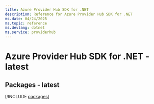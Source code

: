 ```yaml
---
title: Azure Provider Hub SDK for .NET
description: Reference for Azure Provider Hub SDK for .NET
ms.date: 04/24/2025
ms.topic: reference
ms.devlang: dotnet
ms.service: providerhub
---
```

# Azure Provider Hub SDK for .NET - latest
## Packages - latest
[!INCLUDE [packages](provider-hub-index.md)]
